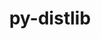 ---
title: "py-distlib"
layout: cache
categories: [package, develop-2025-03-30]
meta: {"compilers": ["gcc@11.4.0", "gcc@13.2.0", "intel-oneapi-compilers@2024.2.1"], "num_specs": 3, "num_specs_by_stack": {"e4s": 1, "e4s-oneapi": 1, "ml-linux-x86_64-rocm": 1, "root": 3}, "oss": ["ubuntu22.04", "ubuntu24.04"], "platforms": ["linux"], "stacks": ["e4s", "e4s-oneapi", "ml-linux-x86_64-rocm", "root"], "targets": ["x86_64_v3"], "versions": ["0.3.7"]}
spec_details: [{"compiler": "gcc@13.2.0", "hash": "cssaze4xznrlabiccourpy2vt7gbbu2j", "os": "ubuntu24.04", "platform": "linux", "size": "-", "stacks": ["ml-linux-x86_64-rocm", "root"], "target": "x86_64_v3", "variants": ["build_system=python_pip"], "versions": ["0.3.7"]}, {"compiler": "intel-oneapi-compilers@2024.2.1", "hash": "o2otqstyfmx5znc5d2hk3ceaglup3xiv", "os": "ubuntu22.04", "platform": "linux", "size": "-", "stacks": ["e4s-oneapi", "root"], "target": "x86_64_v3", "variants": ["build_system=python_pip"], "versions": ["0.3.7"]}, {"compiler": "gcc@11.4.0", "hash": "z2f3qvotlz3lhxn53zifwzpnn54mrzj7", "os": "ubuntu22.04", "platform": "linux", "size": "-", "stacks": ["e4s", "root"], "target": "x86_64_v3", "variants": ["build_system=python_pip"], "versions": ["0.3.7"]}]
---